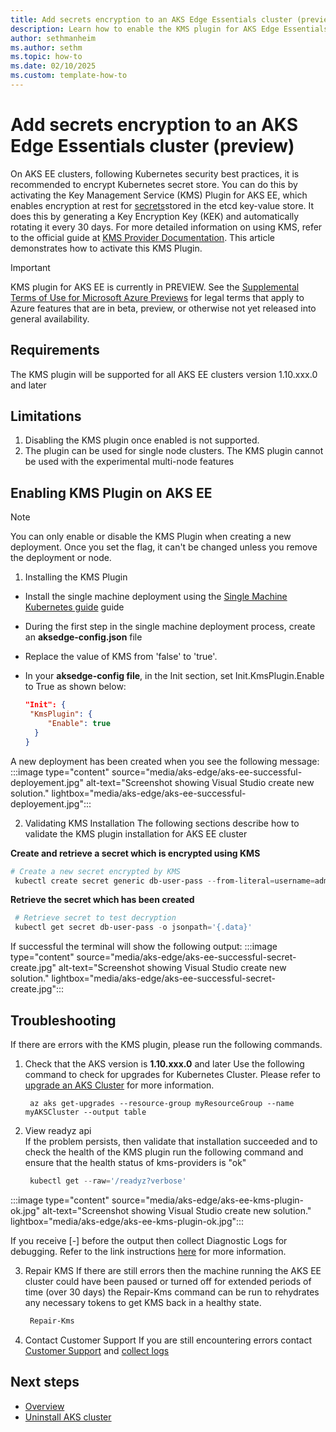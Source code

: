 ```yaml
---
title: Add secrets encryption to an AKS Edge Essentials cluster (preview)
description: Learn how to enable the KMS plugin for AKS Edge Essentials cluster
author: sethmanheim
ms.author: sethm
ms.topic: how-to
ms.date: 02/10/2025
ms.custom: template-how-to
---
```


# Add secrets encryption to an AKS Edge Essentials cluster (preview)
On AKS EE clusters, following Kubernetes security best practices, it is recommended to encrypt Kubernetes secret store. You can do this by activating the Key Management Service (KMS) Plugin for AKS EE, which enables encryption at rest for [secrets](https://kubernetes.io/docs/concepts/configuration/secret/)stored in the etcd key-value store. It does this by generating a Key Encryption Key (KEK) and automatically rotating it every 30 days. For more detailed information on using KMS, refer to the official guide at [KMS Provider Documentation](https://kubernetes.io/docs/tasks/administer-cluster/kms-provider/). This article demonstrates how to activate this KMS Plugin.

> [!IMPORTANT]
> KMS plugin for AKS EE is currently in PREVIEW. See the [Supplemental Terms of Use for Microsoft Azure Previews](https://azure.microsoft.com/support/legal/preview-supplemental-terms/) for legal terms that apply to Azure features that are in beta, preview, or otherwise not yet released into general availability.


## Requirements 
The KMS plugin will be supported for all AKS EE clusters version 1.10.xxx.0 and later


## Limitations
1. Disabling the KMS plugin once enabled is not supported. 
2. The plugin can be used for single node clusters. The KMS plugin cannot be used with the experimental multi-node features


## Enabling KMS Plugin on AKS EE 
> [!NOTE]
> You can only enable or disable the KMS Plugin when creating a new deployment. Once you set the flag, it can't be changed unless you remove the deployment or node.

1. Installing the KMS Plugin
- Install the single machine deployment using the [Single Machine Kubernetes guide](aks-edge-concept-clusters-nodes.md) guide
- During the first step in the single machine deployment process, create an **aksedge-config.json** file 
- Replace the value of KMS from 'false' to 'true'. 
- In your **aksedge-config file**, in the Init section, set Init.KmsPlugin.Enable to True as shown below:

   ```JSON
   "Init": {
    "KmsPlugin": {
        "Enable": true
     }
  }
   ```
A new deployment has been created when you see the following message:
    :::image type="content" source="media/aks-edge/aks-ee-successful-deployement.jpg" alt-text="Screenshot showing Visual Studio create new solution." lightbox="media/aks-edge/aks-ee-successful-deployement.jpg":::

2. Validating KMS Installation
The following sections describe how to validate the KMS plugin installation for AKS EE cluster 

**Create and retrieve a secret which is encrypted using KMS**
   ```powershell
   # Create a new secret encrypted by KMS
    kubectl create secret generic db-user-pass --from-literal=username=admin --from-literal=password='your-secret'
   ```

**Retrieve the secret which has been created**
   ```powershell
    # Retrieve secret to test decryption
    kubectl get secret db-user-pass -o jsonpath='{.data}'
   ```
If successful the terminal will show the following output:
    :::image type="content" source="media/aks-edge/aks-ee-successful-secret-create.jpg" alt-text="Screenshot showing Visual Studio create new solution." lightbox="media/aks-edge/aks-ee-successful-secret-create.jpg":::


## Troubleshooting
If there are errors with the KMS plugin, please run the following commands. 

1. Check that the AKS version is **1.10.xxx.0** and later
Use the following command to check for upgrades for Kubernetes Cluster. Please refer to [upgrade an AKS Cluster](aks-edge-howto-update.md) for more information.

   ```shell
    az aks get-upgrades --resource-group myResourceGroup --name myAKSCluster --output table
   ```
2. View readyz api  
If the problem persists, then validate that installation succeeded and to check the health of the KMS plugin run the following command and ensure that the health status of kms-providers is "ok"
   ```powershell
    kubectl get --raw='/readyz?verbose'
   ```

:::image type="content" source="media/aks-edge/aks-ee-kms-plugin-ok.jpg" alt-text="Screenshot showing Visual Studio create new solution." lightbox="media/aks-edge/aks-ee-kms-plugin-ok.jpg":::

If you receive [-] before the output then collect Diagnostic Logs for debugging. Refer to the link instructions [here](aks-get-kubelet-logs.md) for more information. 

3. Repair KMS 
If there are still errors then the machine running the AKS EE cluster could have been paused or turned off for extended periods of time (over 30 days) the Repair-Kms command can be run to rehydrates any necessary tokens to get KMS back in a healthy state.
   ```powershell
    Repair-Kms
   ```
4. Contact Customer Support 
If you are still encountering errors contact [Customer Support](AKS-Arc\aks-edge-troubleshoot-overview.md) and [collect logs](aks-get-kubelet-logs.md)


## Next steps

- [Overview](aks-edge-overview.md)
- [Uninstall AKS cluster](aks-edge-howto-uninstall.md)